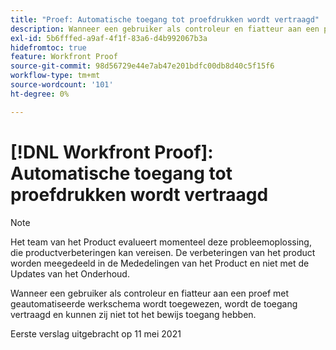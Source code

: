 ```yaml
---
title: "Proef: Automatische toegang tot proefdrukken wordt vertraagd"
description: Wanneer een gebruiker als controleur en fiatteur aan een proef met geautomatiseerde werkschema wordt toegewezen, wordt de toegang vertraagd en kunnen zij niet tot het bewijs toegang hebben.
exl-id: 5b6fffed-a9af-4f1f-83a6-d4b992067b3a
hidefromtoc: true
feature: Workfront Proof
source-git-commit: 98d56729e44e7ab47e201bdfc00db8d40c5f15f6
workflow-type: tm+mt
source-wordcount: '101'
ht-degree: 0%

---
```


# [!DNL Workfront Proof]: Automatische toegang tot proefdrukken wordt vertraagd

<!--Converted to story-->

>[!NOTE]
>
>Het team van het Product evalueert momenteel deze probleemoplossing, die productverbeteringen kan vereisen. De verbeteringen van het product worden meegedeeld in de Mededelingen van het Product en niet met de Updates van het Onderhoud.

Wanneer een gebruiker als controleur en fiatteur aan een proef met geautomatiseerde werkschema wordt toegewezen, wordt de toegang vertraagd en kunnen zij niet tot het bewijs toegang hebben.

Eerste verslag uitgebracht op 11 mei 2021
